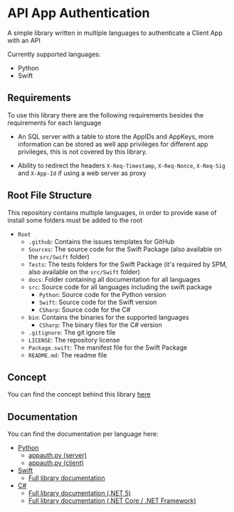 # API App Authentication

A simple library written in multiple languages to authenticate a Client App with an API

Currently supported languages:

* Python
* Swift

## Requirements

To use this library there are the following requirements besides the requirements for each language

* An SQL server with a table to store the AppIDs and AppKeys, more information can be stored as well app privileges for different app privileges, this is not covered by this library.

* Ability to redirect the headers `X-Req-Timestamp`, `X-Req-Nonce`, `X-Req-Sig` and `X-App-Id` if using a web server as proxy

## Root File Structure

This repository contains multiple languages, in order to provide ease of install some folders must be added to the root

* `Root`
    * `.github`: Contains the issues templates for GitHub
    * `Sources`: The source code for the Swift Package (also available on the `src/Swift` folder)
    * `Tests`: The tests folders for the Swift Package (it's required by SPM, also available on the `src/Swift` folder)
    * `docs`: Folder containing all documentation for all languages
    * `src`: Source code for all languages including the swift package
        * `Python`: Source code for the Python version
        * `Swift`: Source code for the Swift version
        * `CSharp`: Source code for the C#
    * `bin`: Contains the binaries for the supported languages
        * `CSharp`: The binary files for the C# version
    * `.gitignore`: The git ignore file
    * `LICENSE`: The repository license
    * `Package.swift`: The manifest file for the Swift Package
    * `README.md`: The readme file

## Concept

You can find the concept behind this library [here](docs/concept.md)

## Documentation

You can find the documentation per language here:

* [Python](docs/Python/README.md)
    * [appauth.py (server)](docs/Python/appauth_server.md)
    * [appauth.py (client)](docs/Python/appauth_client.md)
* [Swift](docs/Swift/README.md)
    * [Full library documentation](docs/Swift/Full_Docs/Home.md)
* [C#](docs/CSharp/README.md)
    * [Full library documentation (.NET 5)](docs/CSharp/net5_fulldoc.md)
    * [Full library documentation (.NET Core / .NET Framework)](docs/CSharp/netcore_fulldoc.md)